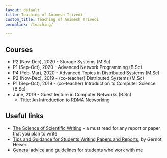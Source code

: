 ```yaml
---
layout: default
title: Teaching of Animesh Trivedi
custom_title: Teaching of Animesh Trivedi
permalink: /teaching/

---
```

## Courses 
  * P2 (Nov-Dec), 2020 - Storage Systems (M.Sc)
  * P1 (Sep-Oct), 2020 - Advanced Network Programming (B.Sc)
  * P4 (Feb-Mar), 2020 - Advanced Topics in Distributed Systems (M.Sc)
  * P2 (Nov-Dec), 2019 - (co-teacher) Distributed Systems (M.Sc)
  * P1 (Sep-Oct), 2019 - (co-teacher) Introduction to Computer Science (B.Sc) 
  * June, 2019 - Guest lecture in Computer Networks (B.Sc) 
    * Title: An Introduction to RDMA Networking

## Useful links 
  * [The Science of Scientific Writing](https://github.com/animeshtrivedi/notes/blob/master/docs/the-science-of-scientific-writing.pdf) - a must read for any report or paper that you plan to write 
  * [Tips and Guidance for Students Writing Papers and Reports](https://www.cse.unsw.edu.au/~gernot/style-guide.html), by Gernot Heiser. 
  * [General advice and guidelines](/advice/) for students who work with me 
